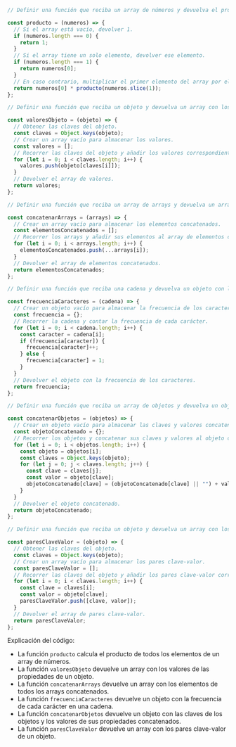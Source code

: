 ```javascript
// Definir una función que reciba un array de números y devuelva el producto de todos sus elementos.

const producto = (numeros) => {
  // Si el array está vacío, devolver 1.
  if (numeros.length === 0) {
    return 1;
  }
  // Si el array tiene un solo elemento, devolver ese elemento.
  if (numeros.length === 1) {
    return numeros[0];
  }
  // En caso contrario, multiplicar el primer elemento del array por el producto del resto de elementos.
  return numeros[0] * producto(numeros.slice(1));
};

// Definir una función que reciba un objeto y devuelva un array con los valores de sus propiedades.

const valoresObjeto = (objeto) => {
  // Obtener las claves del objeto.
  const claves = Object.keys(objeto);
  // Crear un array vacío para almacenar los valores.
  const valores = [];
  // Recorrer las claves del objeto y añadir los valores correspondientes al array.
  for (let i = 0; i < claves.length; i++) {
    valores.push(objeto[claves[i]]);
  }
  // Devolver el array de valores.
  return valores;
};

// Definir una función que reciba un array de arrays y devuelva un array con los elementos de todos los arrays concatenados.

const concatenarArrays = (arrays) => {
  // Crear un array vacío para almacenar los elementos concatenados.
  const elementosConcatenados = [];
  // Recorrer los arrays y añadir sus elementos al array de elementos concatenados.
  for (let i = 0; i < arrays.length; i++) {
    elementosConcatenados.push(...arrays[i]);
  }
  // Devolver el array de elementos concatenados.
  return elementosConcatenados;
};

// Definir una función que reciba una cadena y devuelva un objeto con la frecuencia de cada carácter en la cadena.

const frecuenciaCaracteres = (cadena) => {
  // Crear un objeto vacío para almacenar la frecuencia de los caracteres.
  const frecuencia = {};
  // Recorrer la cadena y contar la frecuencia de cada carácter.
  for (let i = 0; i < cadena.length; i++) {
    const caracter = cadena[i];
    if (frecuencia[caracter]) {
      frecuencia[caracter]++;
    } else {
      frecuencia[caracter] = 1;
    }
  }
  // Devolver el objeto con la frecuencia de los caracteres.
  return frecuencia;
};

// Definir una función que reciba un array de objetos y devuelva un objeto con las claves de los objetos y los valores de sus propiedades concatenados.

const concatenarObjetos = (objetos) => {
  // Crear un objeto vacío para almacenar las claves y valores concatenados.
  const objetoConcatenado = {};
  // Recorrer los objetos y concatenar sus claves y valores al objeto concatenado.
  for (let i = 0; i < objetos.length; i++) {
    const objeto = objetos[i];
    const claves = Object.keys(objeto);
    for (let j = 0; j < claves.length; j++) {
      const clave = claves[j];
      const valor = objeto[clave];
      objetoConcatenado[clave] = (objetoConcatenado[clave] || "") + valor;
    }
  }
  // Devolver el objeto concatenado.
  return objetoConcatenado;
};

// Definir una función que reciba un objeto y devuelva un array con los pares clave-valor del objeto.

const paresClaveValor = (objeto) => {
  // Obtener las claves del objeto.
  const claves = Object.keys(objeto);
  // Crear un array vacío para almacenar los pares clave-valor.
  const paresClaveValor = [];
  // Recorrer las claves del objeto y añadir los pares clave-valor correspondientes al array.
  for (let i = 0; i < claves.length; i++) {
    const clave = claves[i];
    const valor = objeto[clave];
    paresClaveValor.push([clave, valor]);
  }
  // Devolver el array de pares clave-valor.
  return paresClaveValor;
};
```

Explicación del código:

* La función `producto` calcula el producto de todos los elementos de un array de números.
* La función `valoresObjeto` devuelve un array con los valores de las propiedades de un objeto.
* La función `concatenarArrays` devuelve un array con los elementos de todos los arrays concatenados.
* La función `frecuenciaCaracteres` devuelve un objeto con la frecuencia de cada carácter en una cadena.
* La función `concatenarObjetos` devuelve un objeto con las claves de los objetos y los valores de sus propiedades concatenados.
* La función `paresClaveValor` devuelve un array con los pares clave-valor de un objeto.